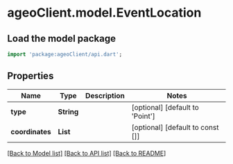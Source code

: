 # ageoClient.model.EventLocation

## Load the model package
```dart
import 'package:ageoClient/api.dart';
```

## Properties
Name | Type | Description | Notes
------------ | ------------- | ------------- | -------------
**type** | **String** |  | [optional] [default to 'Point']
**coordinates** | **List<num>** |  | [optional] [default to const []]

[[Back to Model list]](../README.md#documentation-for-models) [[Back to API list]](../README.md#documentation-for-api-endpoints) [[Back to README]](../README.md)


